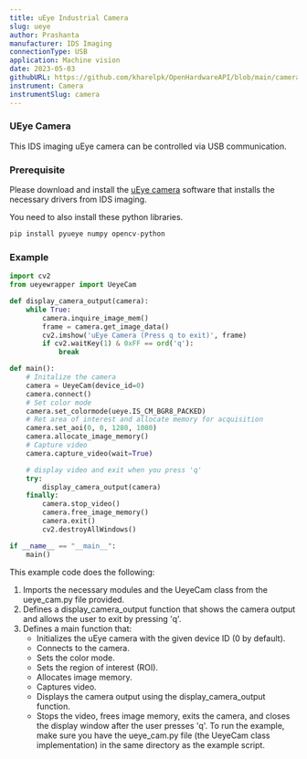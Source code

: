 ```yaml
---
title: uEye Industrial Camera
slug: ueye
author: Prashanta
manufacturer: IDS Imaging
connectionType: USB
application: Machine vision
date: 2023-05-03
githubURL: https://github.com/kharelpk/OpenHardwareAPI/blob/main/cameras/ueyecam.py
instrument: Camera
instrumentSlug: camera
---
```


### **UEye Camera**
This IDS imaging uEye camera can be controlled via USB communication.

### **Prerequisite**
Please download and install the [uEye camera](https://www.ids-imaging.us/downloads.html) software that installs the necessary drivers from IDS imaging. 

You need to also install these python libraries.
```python
pip install pyueye numpy opencv-python
```

### **Example**

```python
import cv2
from ueyewrapper import UeyeCam

def display_camera_output(camera):
    while True:
        camera.inquire_image_mem()
        frame = camera.get_image_data()
        cv2.imshow('uEye Camera (Press q to exit)', frame)
        if cv2.waitKey(1) & 0xFF == ord('q'):
            break

def main():
    # Initalize the camera
    camera = UeyeCam(device_id=0)
    camera.connect()
    # Set color mode
    camera.set_colormode(ueye.IS_CM_BGR8_PACKED)
    # Ret area of interest and allocate memory for acquisition
    camera.set_aoi(0, 0, 1280, 1080)
    camera.allocate_image_memory()
    # Capture video
    camera.capture_video(wait=True)

    # display video and exit when you press 'q'
    try:
        display_camera_output(camera)
    finally:
        camera.stop_video()
        camera.free_image_memory()
        camera.exit()
        cv2.destroyAllWindows()

if __name__ == "__main__":
    main()

```

This example code does the following:

1. Imports the necessary modules and the UeyeCam class from the ueye_cam.py file provided.
2. Defines a display_camera_output function that shows the camera output and allows the user to exit by pressing 'q'.
3. Defines a main function that:
    - Initializes the uEye camera with the given device ID (0 by default).
    - Connects to the camera.
    - Sets the color mode.
    - Sets the region of interest (ROI).
    - Allocates image memory.
    - Captures video.
    - Displays the camera output using the display_camera_output function.
    - Stops the video, frees image memory, exits the camera, and closes the display window after the user presses 'q'.
To run the example, make sure you have the ueye_cam.py file (the UeyeCam class implementation) in the same directory as the example script.

